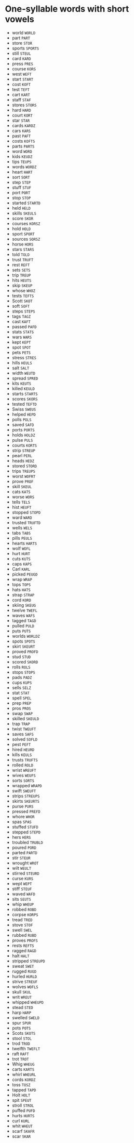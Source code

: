 # One-syllable words with short vowels

* world `WORLD`
* part `PART`
* store `STOR`
* sports `SPORTS`
* still `STEUL`
* card `KARD`
* press `PRES`
* course `KORS`
* west `WEFT`
* start `START`
* cost `KOFT`
* test `TEFT`
* cart `KART`
* staff `STAF`
* stores `STORS`
* hard `HARD`
* court `KORT`
* star `STAR`
* cards `KARDZ`
* cars `KARS`
* past `PAFT`
* costs `KOFTS`
* parts `PARTS`
* word `WORD`
* kids `KEUDZ`
* tips `TEUPS`
* words `WORDZ`
* heart `HART`
* sort `SORT`
* step `STEP`
* stuff `STUF`
* port `PORT`
* stop `STOP`
* started `STARTD`
* held `HELD`
* skills `SKEULS`
* score `SKOR`
* courses `KORSZ`
* hold `HOLD`
* sport `SPORT`
* sources `SORSZ`
* horse `HORS`
* stars `STARS`
* told `TOLD`
* trust `TRUFT`
* rest `REFT`
* sets `SETS`
* trip `TREUP`
* hits `HEUTS`
* skip `SKEUP`
* whose `WHOZ`
* tests `TEFTS`
* Scott `SKOT`
* soft `SOFT`
* steps `STEPS`
* tags `TAGZ`
* cast `KAFT`
* passed `PAFD`
* stats `STATS`
* wars `WARS`
* kept `KEPT`
* spot `SPOT`
* pets `PETS`
* stress `STRES`
* hills `HEULS`
* salt `SALT`
* width `WEUTD`
* spread `SPRED`
* kits `KEUTS`
* killed `KEULD`
* starts `STARTS`
* scores `SKORS`
* tested `TEFTD`
* Swiss `SWEUS`
* helped `HEPD`
* polls `POLS`
* saved `SAFD`
* ports `PORTS`
* holds `HOLDZ`
* pulse `PULS`
* courts `KORTS`
* strip `STREUP`
* pearl `PERL`
* heads `HEDZ`
* stored `STORD`
* trips `TREUPS`
* worst `WOFRT`
* prove `PROF`
* skill `SKEUL`
* cats `KATS`
* worse `WORS`
* tells `TELS`
* hist `HEUFT`
* stopped `STOPD`
* ward `WARD`
* trusted `TRUFTD`
* wells `WELS`
* tabs `TABS`
* pills `PEULS`
* hearts `HARTS`
* wolf `WOFL`
* hurt `HURT`
* cuts `KUTS`
* caps `KAPS`
* Carl `KARL`
* picked `PEUGD`
* wrap `WRAP`
* tops `TOPS`
* hats `HATS`
* strap `STRAP`
* cord `KORD`
* skiing `SKEUG`
* twelve `TWEFL`
* waves `WAFS`
* tagged `TAGD`
* pulled `PULD`
* puts `PUTS`
* worlds `WORLDZ`
* spots `SPOTS`
* skirt `SKEURT`
* proved `PROFD`
* stud `STUD`
* scored `SKORD`
* rolls `ROLS`
* stops `STOPS`
* pads `PADZ`
* cups `KUPS`
* sells `SELZ`
* stat `STAT`
* spell `SPEL`
* prep `PREP`
* pros `PROS`
* swap `SWAP`
* skilled `SKEULD`
* trap `TRAP`
* twist `TWEUFT`
* saves `SAFS`
* solved `SOFLD`
* pest `PEFT`
* hired `HEURD`
* kills `KEULS`
* trusts `TRUFTS`
* rolled `ROLD`
* wrist `WREUFT`
* wives `WEUFS`
* sorts `SORTS`
* wrapped `WRAPD`
* swift `SWEUFT`
* strips `STREUPS`
* skirts `SKEURTS`
* purse `PURS`
* pressed `PREFD`
* whore `WHOR`
* spas `SPAS`
* stuffed `STUFD`
* stepped `STEPD`
* hers `HERS`
* troubled `TRUBLD`
* poured `PORD`
* parted `PARTD`
* stir `STEUR`
* wrought `WROT`
* wilt `WEULT`
* stirred `STEURD`
* curse `KURS`
* wept `WEPT`
* stiff `STEUF`
* waved `WAFD`
* sits `SEUTS`
* whip `WHEUP`
* robbed `ROBD`
* corpse `KORPS`
* tread `TRED`
* stove `STOF`
* swell `SWEL`
* rubbed `RUBD`
* proves `PROFS`
* rests `REFTS`
* ragged `RAGD`
* halt `HALT`
* stripped `STREUPD`
* sweat `SWET`
* rugged `RUGD`
* hurled `HURLD`
* strive `STREUF`
* wolves `WOFLS`
* skull `SKUL`
* writ `WREUT`
* whipped `WHEUPD`
* stead `STED`
* harp `HARP`
* swelled `SWELD`
* spur `SPUR`
* pots `POTS`
* Scots `SKOTS`
* stool `STOL`
* trod `TROD`
* twelfth `TWEFLT`
* raft `RAFT`
* trot `TROT`
* Whig `WHEUG`
* carts `KARTS`
* whirl `WHEURL`
* cords `KORDZ`
* toss `TOSZ`
* tapped `TAPD`
* Holt `HOLT`
* spit `SPEUT`
* stroll `STROL`
* puffed `PUFD`
* hurts `HURTS`
* curl `KURL`
* whit `WHEUT`
* scarf `SKAFR`
* scar `SKAR`
